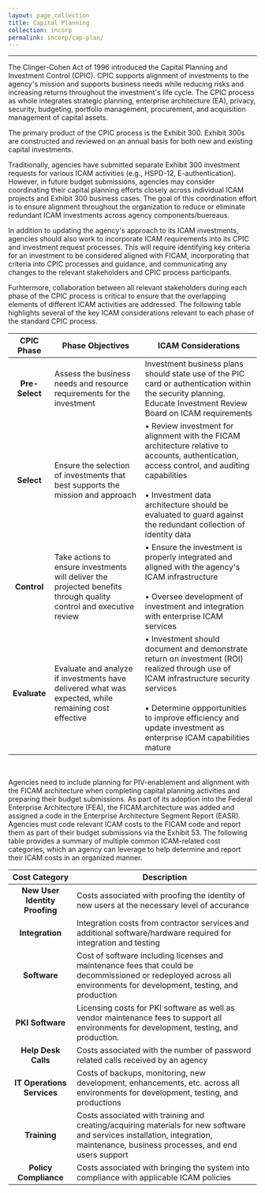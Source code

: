 ```yaml
---
layout: page_collection
title: Capital Planning
collection: incorp
permalink: incorp/cap-plan/
---
```

<script>
$(function() {
  $( "#accordion" ).accordion({
    heightStyle: "content",
    collapsible: "true",
    active: "false"
  });
});
</script>
--------------------------------------------------------------------

The Clinger-Cohen Act of 1996 introduced the Capital Planning and Investment Control (CPIC). CPIC supports alignment of investments to the agency's mission and supports business needs while reducing risks and increasing returns throughout the investment's life cycle. The CPIC process as whole integrates strategic planning, enterprise architecture (EA), privacy, security, budgeting, portfolio management, procurement, and acquisition management of capital assets.

The primary product of the CPIC process is the Exhibit 300. Exhibit 300s are constructed and reviewed on an annual basis for both new and existing capital investments.

Traditionally, agencies have submitted separate Exhibit 300 investment requests for various ICAM activities (e.g., HSPD-12, E-authentication). However, in future budget submissions, agencies may consider coordinating their capital planning efforts closely across individual ICAM projects and Exhibit 300 business cases. The goal of this coordination effort is to ensure alignment throughout the organization to reduce or eliminate redundant ICAM investments across agency components/buereaus. 

In addition to updating the agency's approach to its ICAM investments, agencies should also work to incorporate ICAM requirements into its CPIC and investment request processes. This will require identifying key criteria for an investment to be considered aligned with FICAM, incorporating that criteria into CPIC processes and guidance, and communicating any changes to the relevant stakeholders and CPIC process participants.

Furhtermore, collaboration between all relevant stakeholders during each phase of the CPIC process is critical to ensure that the overlapping elements of different ICAM activities are addressed. The following table highlights several of the key ICAM considerations relevant to each phase of the standard CPIC process.
<br>

| CPIC Phase| <center> Phase Objectives </center> | <center> ICAM Considerations <center> |
|:-----------:|-----------------|---------------------|
| **Pre-Select** | Assess the business needs and resource requirements for the investment | Investment business plans should state use of the PIC card or authentication within the security planning. Educate Investment Review Board on ICAM requirements |
| **Select** | Ensure the selection of investments that best supports the mission and approach | • Review investment for alignment with the FICAM architecture relative to accounts, authentication, access control, and auditing capabilities <br/><br/>• Investment data architecture should be evaluated to guard against the redundant collection of identity data |
| **Control** | Take actions to ensure investments will deliver the projected benefits through quality control and executive review | • Ensure the investment is properly integrated and aligned with the agency's ICAM infrastructure <br/><br/>• Oversee development of investment and integration with enterprise ICAM services |
| **Evaluate** | Evaluate and analyze if investments have delivered what was expected, while remaining cost effective | • Investment should document and demonstrate return on investment (ROI) realized through use of ICAM infrastructure security services <br/><br/>• Determine oppportunities to improve efficiency and update investment as enterprise ICAM capabilities mature |

<br>

Agencies need to include planning for PIV-enablement and alignment with the FICAM architecture when completing capital planning activities and preparing their budget submissions. As part of its adoption into the Federal Enterprise Architecture (FEA), the FICAM architecture was added and assigned a code in the Enterprise Architecture Segment Report (EASR). Agencies must code relevant ICAM costs to the FICAM code and report them as part of their budget submissions via the Exhibit 53. The following table provides a summary of multiple common ICAM-related cost categories, which an agency can leverage to help determine and report their ICAM costs in an organized manner.
<br>

| Cost Category | <center> Description </center> |
|:---------------: |-------------|
| **New User Identity Proofing** | Costs associated with proofing the identity of new users at the necessary level of accurance
| **Integration** | Integration costs from contractor services and additional software/hardware required for integration and testing |
| **Software** | Cost of software including licenses and maintenance fees that could be decommissioned or redeployed across all environments for development, testing, and production |
| **PKI Software** | Licensing costs for PKI software as well as vendor maintenance fees to support all environments for development, testing, and production.
| **Help Desk Calls** | Costs associated with the number of password related calls received by an agency
| **IT Operations Services** | Costs of backups, monitoring, new development, enhancements, etc. across all environments for development, testing, and productions
| **Training** | Costs associated with training and creating/acquiring materials for new software and services installation, integration, maintenance, business processes, and end users support |
| **Policy Compliance** | Costs associated with bringing the system into compliance with applicable ICAM policies |

